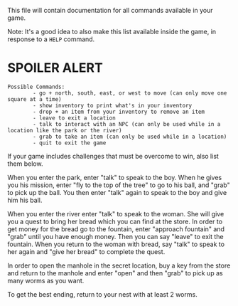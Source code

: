 This file will contain documentation for all commands available in your game.

Note:  It's a good idea to also make this list available inside the game, in response to a `HELP` command.


# SPOILER ALERT
    Possible Commands:
            - go + north, south, east, or west to move (can only move one square at a time)
            - show inventory to print what's in your inventory
            - drop + an item from your inventory to remove an item
            - leave to exit a location
            - talk to interact with an NPC (can only be used while in a location like the park or the river)
            - grab to take an item (can only be used while in a location)
            - quit to exit the game

If your game includes challenges that must be overcome to win, also list them below.

When you enter the park, enter "talk" to speak to the boy. When he gives you his mission, enter "fly to the top of the tree" to go to his ball, and "grab" to pick up the ball. You then enter "talk" again to speak to the boy and give him his ball. 

When you enter the river enter "talk" to speak to the woman. She will give you a quest to bring her bread which you can find at the store. In order to get money for the bread go to the fountain, enter "approach fountain" and "grab" until you have enough money. Then you can say "leave" to exit the fountain. When you return to the woman with bread, say "talk" to speak to her again and "give her bread" to complete the quest. 

In order to open the manhole in the secret location, buy a key from the store and return to the manhole and enter "open" and then "grab" to pick up as many worms as you want. 

To get the best ending, return to your nest with at least 2 worms. 
